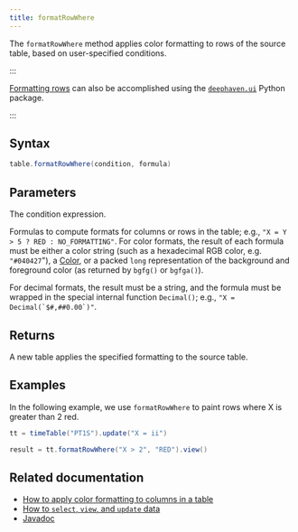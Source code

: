 ```yaml
---
title: formatRowWhere
---
```


The `formatRowWhere` method applies color formatting to rows of the source table, based on user-specified conditions.

:::

[Formatting rows](/core/ui/docs/components/table/#formatting-rows-and-columns) can also be accomplished using the [`deephaven.ui`](/core/ui/docs/) Python package.

:::

## Syntax

```groovy syntax
table.formatRowWhere(condition, formula)
```

## Parameters

<ParamTable>
<Param name="condition" type="String">

The condition expression.

</Param>
<Param name="formula" type="String">

Formulas to compute formats for columns or rows in the table; e.g., `"X = Y > 5 ? RED : NO_FORMATTING"`.
For color formats, the result of each formula must be either a color string (such as a hexadecimal RGB color, e.g. `"#040427`"), a [Color](/core/javadoc/io/deephaven/gui/color/Color.html), or a packed `long` representation of the background and foreground color (as returned by `bgfg()` or `bgfga()`).

For decimal formats, the result must be a string, and the formula must be wrapped in the special internal function `Decimal()`; e.g., ``"X = Decimal(`$#,##0.00`)"``.

</Param>
</ParamTable>

## Returns

A new table applies the specified formatting to the source table.

## Examples

In the following example, we use `formatRowWhere` to paint rows where X is greater than 2 red.

```groovy order=result,tt
tt = timeTable("PT1S").update("X = ii")

result = tt.formatRowWhere("X > 2", "RED").view()
```

## Related documentation

- [How to apply color formatting to columns in a table](../../../how-to-guides/format-columns.md)
- [How to `select`, `view`, and `update` data](../../../how-to-guides/use-select-view-update.md)
- [Javadoc](/core/javadoc/io/deephaven/engine/table/Table.html)
